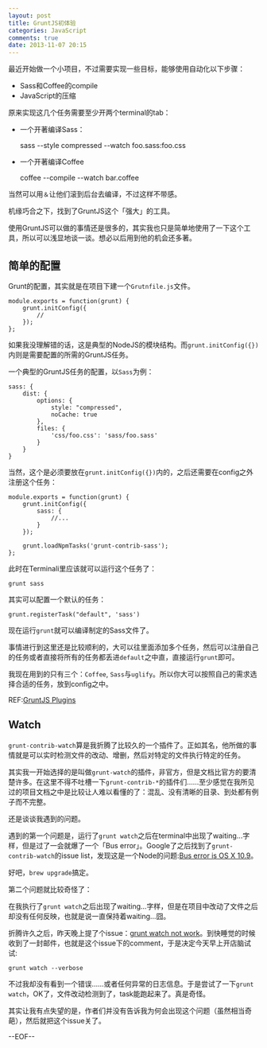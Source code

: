 ```yaml
---
layout: post
title: GruntJS初体验
categories: JavaScript
comments: true
date: 2013-11-07 20:15
---
```


最近开始做一个小项目，不过需要实现一些目标，能够使用自动化以下步骤：

* Sass和Coffee的compile
* JavaScript的压缩

原来实现这几个任务需要至少开两个terminal的tab：

* 一个开著编译Sass：

    sass --style compressed --watch foo.sass:foo.css

* 一个开著编译Coffee

    coffee --compile --watch bar.coffee

当然可以用`＆`让他们滚到后台去编译，不过这样不带感。

机缘巧合之下，找到了GruntJS这个「强大」的工具。

使用GruntJS可以做的事情还是很多的，其实我也只是简单地使用了一下这个工具，所以可以浅显地谈一谈。想必以后用到他的机会还多著。

## 简单的配置

Grunt的配置，其实就是在项目下建一个`Grutnfile.js`文件。

    module.exports = function(grunt) {
        grunt.initConfig({
            // 
        });
    };

如果我没理解错的话，这是典型的NodeJS的模块结构。而`grunt.initConfig({})`内则是需要配置的所需的GruntJS任务。

一个典型的GruntJS任务的配置，以`Sass`为例：

    sass: {
        dist: {
            options: {
                style: "compressed",
                noCache: true
            },
            files: {
                'css/foo.css': 'sass/foo.sass'
            }
        }
    }

当然，这个是必须要放在`grunt.initConfig({})`内的，之后还需要在config之外注册这个任务：

    module.exports = function(grunt) {
        grunt.initConfig({
            sass: {
                //...
            }
        });

        grunt.loadNpmTasks('grunt-contrib-sass');
    };

此时在Terminali里应该就可以运行这个任务了：

    grunt sass

其实可以配置一个默认的任务：

    grunt.registerTask("default", 'sass')

现在运行`grunt`就可以编译制定的Sass文件了。

事情进行到这里还是比较顺利的，大可以往里面添加多个任务，然后可以注册自己的任务或者直接将所有的任务都丢进`default`之中直，直接运行`grunt`即可。

我现在用到的只有三个：`Coffee`, `Sass`与`uglify`。所以你大可以按照自己的需求选择合适的任务，放到config之中。

REF:[GruntJS Plugins](http://gruntjs.com/plugins)

## Watch

`grunt-contrib-watch`算是我折腾了比较久的一个插件了。正如其名，他所做的事情就是可以实时检测文件的改动、增删，然后对特定的文件执行特定的任务。

其实我一开始选择的是叫做`grunt-watch`的插件，非官方，但是文档比官方的要清楚许多。在这里不得不吐槽一下`grunt-contrib-*`的插件们……至少感觉在我所见过的项目文档之中是比较让人难以看懂的了：混乱、没有清晰的目录、到处都有例子而不完整。

还是谈谈我遇到的问题。

遇到的第一个问题是，运行了`grunt watch`之后在terminal中出现了waiting...字样，但是过了一会就爆了一个「Bus error」。Google了之后找到了`grunt-contrib-watch`的issue list，发现这是一个Node的问题:[Bus error is OS X 10.9](https://github.com/gruntjs/grunt-contrib-watch/issues/204)。

好吧，`brew upgrade`搞定。

第二个问题就比较奇怪了：

在我执行了`grunt watch`之后出现了waiting...字样，但是在项目中改动了文件之后却没有任何反映，也就是说一直保持着waiting...囧。

折腾许久之后，昨天晚上提了个issue：[grunt watch not work](https://github.com/gruntjs/grunt-contrib-watch/issues/235)。到快睡觉的时候收到了一封邮件，也就是这个issue下的comment，于是决定今天早上开店脑试试:

`grunt watch --verbose`

不过我却没有看到一个错误……或者任何异常的日志信息。于是尝试了一下`grunt watch`，OK了，文件改动检测到了，task能跑起来了。真是奇怪。

其实让我有点失望的是，作者们并没有告诉我为何会出现这个问题（虽然相当奇葩），然后就把这个issue关了。

--EOF--
